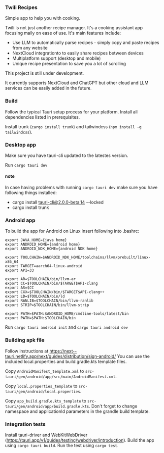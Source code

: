 ### Twili Recipes

Simple app to help you with cooking.

Twili is not just another recipe manager. It's a cooking assistant app focusing 
maily on ease of use. It's main features include:

- Use LLM to automatically parse recipes - simply copy and paste recipes from any website
- NextCloud integrationto to easily share recipes between devices
- Multiplatform support (desktop and mobile)
- Unique recipe presentation to save you a lot of scrolling 


This project is still under development. 

It currently supports NextCloud and ChatGPT but other cloud and LLM services can be easily added in the future. 

### Build

Follow the typical Tauri setup process for your platform. Install all dependencies listed in prerequisites.

Install trunk (`cargo install trunk`) and tailwindcss (`npm install -g tailwindcss`).


### Desktop app


Make sure you have tauri-cli updated to the latestes version.

Run `cargo tauri dev`

#### note

In case having problems with running `cargo tauri dev`
make sure you have following things installed:
- cargo install tauri-cli@2.0.0-beta.14 --locked
- cargo install trunk

### Android app

To build the app for Android on Linux insert following into .bashrc:

```
export JAVA_HOME={java home}
export ANDROID_HOME={android home}
export ANDROID_NDK_HOME={android NDK home}

export TOOLCHAIN=$ANDROID_NDK_HOME/toolchains/llvm/prebuilt/linux-x86_64
export TARGET=aarch64-linux-android
export API=33

export AR=$TOOLCHAIN/bin/llvm-ar
export CC=$TOOLCHAIN/bin/$TARGET$API-clang
export AS=$CC
export CXX=$TOOLCHAIN/bin/$TARGET$API-clang++
export LD=$TOOLCHAIN/bin/ld
export RANLIB=$TOOLCHAIN/bin/llvm-ranlib
export STRIP=$TOOLCHAIN/bin/llvm-strip

export PATH=$PATH:$ANDROID_HOME/cmdline-tools/latest/bin
export PATH=$PATH:$TOOLCHAIN/bin
```


Run `cargo tauri android init` and `cargo tauri android dev`

### Building apk file

Follow instructions at https://next--tauri.netlify.app/next/guides/distribution/sign-android/
You can use the included local.properties and build.gradle.kts template files.

Copy `AndroidManifest_template.xml` to `src-tauri/gen/android/app/src/main/AndroidManifest.xml`.

Copy `local.properties_template` to `src-tauri/gen/android/local.properties`. 

Copy `app_build.gradle.kts_template` to `src-tauri/gen/android/app/build.gradle.kts`.
Don't forget to change namespace and applicationId parameters in the grandle build template. 

### Integration tests

Install tauri-driver and WebKitWebDriver (https://tauri.app/v1/guides/testing/webdriver/introduction). Build the app using `cargo tauri build`. Run the test using `cargo test`. 


